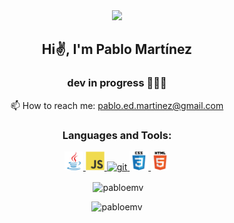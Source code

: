 
<div align="center">
  <img src="11903011.png" width="60%"/>
</div>

<h2 align="center">Hi✌️, I'm Pablo Martínez</h2>
<h3 align="center">dev in progress 🧑🏻‍💻</h3>
<div align="center">
<p>📫 How to reach me: <a href = "mailto: pablo.ed.martinez@gmail.com">pablo.ed.martinez@gmail.com</a></p>
</div>
<h3 align="center">Languages and Tools:</h3>
<p align="center"><a href="https://www.java.com" target="_blank" rel="noreferrer"> <img src="https://raw.githubusercontent.com/devicons/devicon/master/icons/java/java-original.svg" alt="java" width="30" height="30"/> </a><a href="https://developer.mozilla.org/en-US/docs/Web/JavaScript" target="_blank" rel="noreferrer"> <img src="https://raw.githubusercontent.com/devicons/devicon/master/icons/javascript/javascript-original.svg" alt="javascript" width="30" height="30"/> </a><a href="https://git-scm.com/" target="_blank" rel="noreferrer"> <img src="https://www.vectorlogo.zone/logos/git-scm/git-scm-icon.svg" alt="git" width="30" height="30"/> </a><a href="https://www.w3schools.com/css/" target="_blank" rel="noreferrer"> <img src="https://raw.githubusercontent.com/devicons/devicon/master/icons/css3/css3-original-wordmark.svg" alt="css3" width="30" height="30"/> </a><a href="https://www.w3.org/html/" target="_blank" rel="noreferrer"> <img src="https://raw.githubusercontent.com/devicons/devicon/master/icons/html5/html5-original-wordmark.svg" alt="html5" width="30" height="30"/> </a></p>
<div align="center">
<p>&nbsp;<img align="center" src="https://github-readme-stats.vercel.app/api?username=pabloemv&show_icons=true&locale=en&theme=transparent" alt="pabloemv" width="440"/></p>
</div>
<div align="center">
<p><img src="https://github-readme-stats.vercel.app/api/top-langs?username=pabloemv&show_icons=true&locale=en&layout=compact&theme=transparent" alt="pabloemv" width="350"/></p>
</div>
